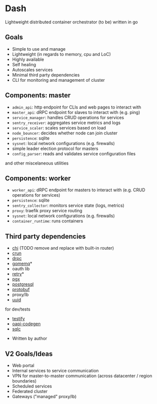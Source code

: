 # Dash
Lightweight distributed container orchestrator (to be) written in go

## Goals

- Simple to use and manage
- Lightweight (in regards to memory, cpu and LoC)
- Highly available
- Self healing
- Autoscales services
- Minimal third party dependencies
- CLI for monitoring and management of cluster

## Components: master
- `admin_api`: http endpoint for CLIs and web pages to interact with
- `master_api`: dRPC endpoint for slaves to interact with (e.g. ping)
- `service_manager`: handles CRUD operations for services
- `sentry_receiver`: aggregates service metrics and logs
- `service_scaler`: scales services based on load
- `node_bouncer`: decides whether node can join cluster
- `persistence`: sqlite
- `sysnet`: local network configurations (e.g. firewalls)
- simple leader election protocol for masters
- `config_parser`: reads and validates service configuration files

and other miscelaneous utilities

## Components: worker
- `worker_api`: dRPC endpoint for masters to interact with (e.g. CRUD operations for services)
- `persistence`: sqlite
- `sentry_collector`: monitors service state (logs, metrics)
- `proxy`: traefik proxy service routing
- `sysnet`: local network configurations (e.g. firewalls)
- `container_runtime`: runs containers

## Third party dependencies
- [chi](https://github.com/go-chi/chi) (TODO remove and replace with built-in router)
- [crun](https://github.com/containers/crun)
- [drpc](https://github.com/storj/drpc)
- [gomemq](https://github.com/chk-n/gomemq)*
- oauth lib
- [retry](https://github.com/chk-n/retry)* 
- [pgx](https://github.com/jackc/pgx)
- [postgresql](https://www.postgresql.org)
- [protobuf](https://github.com/golang/protobuf)
- proxy/lb
- [uuid](https://github.com/google/uuid)

for dev/tests
- [testify](https://github.com/stretchr/testify)
- [oapi-codegen](https://github.com/deepmap/oapi-codegen)
- [sqlc](https://github.com/sqlc-dev/sqlc)

* Written by author
## V2 Goals/Ideas
- Web portal
- Internal services to service communication
- VPN for master-to-master communication  (across datacenter / region boundaries)
- Scheduled services
- Federated cluster
- Gateways ("managed" proxy/lb)
